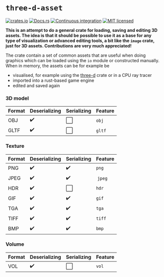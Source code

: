 # `three-d-asset`

[![crates.io](https://img.shields.io/crates/v/three-d-asset.svg)](https://crates.io/crates/three-d-asset)
[![Docs.rs](https://docs.rs/three-d-asset/badge.svg)](https://docs.rs/three-d-asset)
[![Continuous integration](https://github.com/asny/three-d-asset/actions/workflows/rust.yml/badge.svg)](https://github.com/asny/three-d-asset/actions/workflows/rust.yml)
[![MIT licensed](https://img.shields.io/badge/license-MIT-blue.svg)](https://github.com/asny/three-d-asset/blob/main/LICENSE)

**This is an attempt to do a general crate for loading, saving and editing 3D assets. The idea is that it should be possible to use it as a base for any type of visualization or advanced editing tools, a bit like the `image` crate, just for 3D assets. Contributions are very much appreciated!**

The crate contain a set of common assets that are useful when doing graphics which can be loaded using the `io` module or constructed manually.
When in memory, the assets can be for example be
- visualised, for example using the [three-d](https://github.com/asny/three-d) crate or in a CPU ray tracer
- imported into a rust-based game engine
- edited and saved again

### 3D model

| Format | Deserializing | Serializing | Feature | 
| ------------ | -------------| ------------- | ------------- |
| OBJ | :heavy_check_mark: |  :white_large_square: | `obj` |
| GLTF | :heavy_check_mark: |  :white_large_square: | `gltf` |

### Texture

| Format | Deserializing | Serializing | Feature | 
| ------------ | ------------- | ------------- | ------------- |
| PNG | :heavy_check_mark: |  :heavy_check_mark: | `png` |
| JPEG | :heavy_check_mark: |  :heavy_check_mark: | `jpeg` |
| HDR | :heavy_check_mark: |  :white_large_square: | `hdr` |
| GIF | :heavy_check_mark: |  :heavy_check_mark: | `gif` |
| TGA | :heavy_check_mark: |  :heavy_check_mark: | `tga` |
| TIFF | :heavy_check_mark: |  :heavy_check_mark: | `tiff` |
| BMP | :heavy_check_mark: |  :heavy_check_mark: | `bmp` |

### Volume

| Format | Deserializing | Serializing | Feature | 
| ------------ | ------------- | ------------- | ------------- |
| VOL | :heavy_check_mark: |  :white_large_square: | `vol` |
